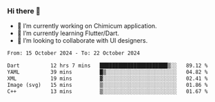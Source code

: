 ### Hi there 👋

<!--
**devcat37/devcat37** is a ✨ _special_ ✨ repository because its `README.md` (this file) appears on your GitHub profile.-->


- 🔭 I’m currently working on Chimicum application.
- 🌱 I’m currently learning Flutter/Dart.
- 👯 I’m looking to collaborate with UI designers.
<!-- - 🤔 I’m looking for help with ... -->

<!--START_SECTION:waka-->

```txt
From: 15 October 2024 - To: 22 October 2024

Dart          12 hrs 7 mins   ██████████████████████▒░░   89.12 %
YAML          39 mins         █▒░░░░░░░░░░░░░░░░░░░░░░░   04.82 %
XML           19 mins         ▓░░░░░░░░░░░░░░░░░░░░░░░░   02.41 %
Image (svg)   15 mins         ▒░░░░░░░░░░░░░░░░░░░░░░░░   01.86 %
C++           13 mins         ▒░░░░░░░░░░░░░░░░░░░░░░░░   01.67 %
```

<!--END_SECTION:waka-->
